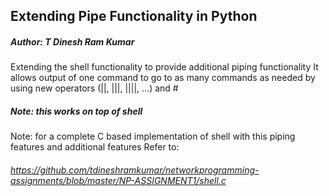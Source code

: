 ## Extending Pipe Functionality in Python
##### Author: T Dinesh Ram Kumar
Extending the shell functionality to provide additional piping functionality
It allows output of one command to go to as many commands as needed by using new operators
 (||, |||, ||||, ...) and #
##### Note: this works on top of shell
Note: for a complete C based implementation of shell with this piping features and additional features
Refer to: 
###### 		https://github.com/tdineshramkumar/networkprogramming-assignments/blob/master/NP-ASSIGNMENT1/shell.c
